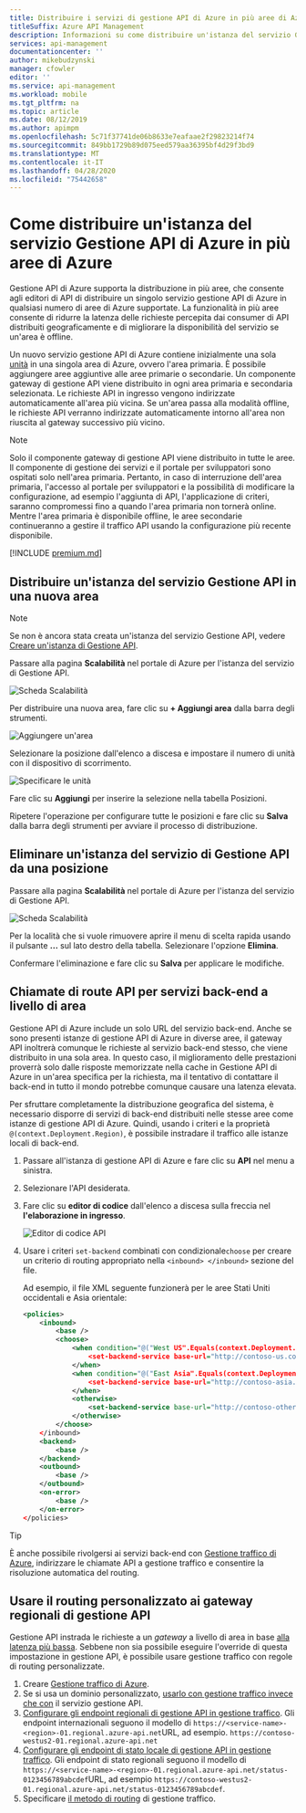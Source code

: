 ```yaml
---
title: Distribuire i servizi di gestione API di Azure in più aree di Azure
titleSuffix: Azure API Management
description: Informazioni su come distribuire un'istanza del servizio Gestione API di Azure in più aree di Azure.
services: api-management
documentationcenter: ''
author: mikebudzynski
manager: cfowler
editor: ''
ms.service: api-management
ms.workload: mobile
ms.tgt_pltfrm: na
ms.topic: article
ms.date: 08/12/2019
ms.author: apimpm
ms.openlocfilehash: 5c71f37741de06b8633e7eafaae2f29823214f74
ms.sourcegitcommit: 849bb1729b89d075eed579aa36395bf4d29f3bd9
ms.translationtype: MT
ms.contentlocale: it-IT
ms.lasthandoff: 04/28/2020
ms.locfileid: "75442658"
---
```

# <a name="how-to-deploy-an-azure-api-management-service-instance-to-multiple-azure-regions"></a>Come distribuire un'istanza del servizio Gestione API di Azure in più aree di Azure

Gestione API di Azure supporta la distribuzione in più aree, che consente agli editori di API di distribuire un singolo servizio gestione API di Azure in qualsiasi numero di aree di Azure supportate. La funzionalità in più aree consente di ridurre la latenza delle richieste percepita dai consumer di API distribuiti geograficamente e di migliorare la disponibilità del servizio se un'area è offline.

Un nuovo servizio gestione API di Azure contiene inizialmente una sola [unità][unit] in una singola area di Azure, ovvero l'area primaria. È possibile aggiungere aree aggiuntive alle aree primarie o secondarie. Un componente gateway di gestione API viene distribuito in ogni area primaria e secondaria selezionata. Le richieste API in ingresso vengono indirizzate automaticamente all'area più vicina. Se un'area passa alla modalità offline, le richieste API verranno indirizzate automaticamente intorno all'area non riuscita al gateway successivo più vicino.

> [!NOTE]
> Solo il componente gateway di gestione API viene distribuito in tutte le aree. Il componente di gestione dei servizi e il portale per sviluppatori sono ospitati solo nell'area primaria. Pertanto, in caso di interruzione dell'area primaria, l'accesso al portale per sviluppatori e la possibilità di modificare la configurazione, ad esempio l'aggiunta di API, l'applicazione di criteri, saranno compromessi fino a quando l'area primaria non tornerà online. Mentre l'area primaria è disponibile offline, le aree secondarie continueranno a gestire il traffico API usando la configurazione più recente disponibile.

[!INCLUDE [premium.md](../../includes/api-management-availability-premium.md)]

## <a name="deploy-an-api-management-service-instance-to-a-new-region"></a><a name="add-region"> </a>Distribuire un'istanza del servizio Gestione API in una nuova area

> [!NOTE]
> Se non è ancora stata creata un'istanza del servizio Gestione API, vedere [Creare un'istanza di Gestione API][create an api management service instance].

Passare alla pagina **Scalabilità** nel portale di Azure per l'istanza del servizio di Gestione API.

![Scheda Scalabilità][api-management-scale-service]

Per distribuire una nuova area, fare clic su **+ Aggiungi area** dalla barra degli strumenti.

![Aggiungere un'area][api-management-add-region]

Selezionare la posizione dall'elenco a discesa e impostare il numero di unità con il dispositivo di scorrimento.

![Specificare le unità][api-management-select-location-units]

Fare clic su **Aggiungi** per inserire la selezione nella tabella Posizioni.

Ripetere l'operazione per configurare tutte le posizioni e fare clic su **Salva** dalla barra degli strumenti per avviare il processo di distribuzione.

## <a name="delete-an-api-management-service-instance-from-a-location"></a><a name="remove-region"> </a>Eliminare un'istanza del servizio di Gestione API da una posizione

Passare alla pagina **Scalabilità** nel portale di Azure per l'istanza del servizio di Gestione API.

![Scheda Scalabilità][api-management-scale-service]

Per la località che si vuole rimuovere aprire il menu di scelta rapida usando il pulsante **...** sul lato destro della tabella. Selezionare l'opzione **Elimina**.

Confermare l'eliminazione e fare clic su **Salva** per applicare le modifiche.

## <a name="route-api-calls-to-regional-backend-services"></a><a name="route-backend"> </a>Chiamate di route API per servizi back-end a livello di area

Gestione API di Azure include un solo URL del servizio back-end. Anche se sono presenti istanze di gestione API di Azure in diverse aree, il gateway API inoltrerà comunque le richieste al servizio back-end stesso, che viene distribuito in una sola area. In questo caso, il miglioramento delle prestazioni proverrà solo dalle risposte memorizzate nella cache in Gestione API di Azure in un'area specifica per la richiesta, ma il tentativo di contattare il back-end in tutto il mondo potrebbe comunque causare una latenza elevata.

Per sfruttare completamente la distribuzione geografica del sistema, è necessario disporre di servizi di back-end distribuiti nelle stesse aree come istanze di gestione API di Azure. Quindi, usando i criteri e la proprietà `@(context.Deployment.Region)`, è possibile instradare il traffico alle istanze locali di back-end.

1. Passare all'istanza di gestione API di Azure e fare clic su **API** nel menu a sinistra.
2. Selezionare l'API desiderata.
3. Fare clic su **editor di codice** dall'elenco a discesa sulla freccia nel **l'elaborazione in ingresso**.

    ![Editor di codice API](./media/api-management-howto-deploy-multi-region/api-management-api-code-editor.png)

4. Usare i criteri `set-backend` combinati con condizionale`choose` per creare un criterio di routing appropriato nella `<inbound> </inbound>` sezione del file.

    Ad esempio, il file XML seguente funzionerà per le aree Stati Uniti occidentali e Asia orientale:

    ```xml
    <policies>
        <inbound>
            <base />
            <choose>
                <when condition="@("West US".Equals(context.Deployment.Region, StringComparison.OrdinalIgnoreCase))">
                    <set-backend-service base-url="http://contoso-us.com/" />
                </when>
                <when condition="@("East Asia".Equals(context.Deployment.Region, StringComparison.OrdinalIgnoreCase))">
                    <set-backend-service base-url="http://contoso-asia.com/" />
                </when>
                <otherwise>
                    <set-backend-service base-url="http://contoso-other.com/" />
                </otherwise>
            </choose>
        </inbound>
        <backend>
            <base />
        </backend>
        <outbound>
            <base />
        </outbound>
        <on-error>
            <base />
        </on-error>
    </policies>
    ```

> [!TIP]
> È anche possibile rivolgersi ai servizi back-end con [Gestione traffico di Azure](https://azure.microsoft.com/services/traffic-manager/), indirizzare le chiamate API a gestione traffico e consentire la risoluzione automatica del routing.

## <a name="use-custom-routing-to-api-management-regional-gateways"></a><a name="custom-routing"> </a>Usare il routing personalizzato ai gateway regionali di gestione API

Gestione API instrada le richieste a un _gateway_ a livello di area in base [alla latenza più bassa](../traffic-manager/traffic-manager-routing-methods.md#performance). Sebbene non sia possibile eseguire l'override di questa impostazione in gestione API, è possibile usare gestione traffico con regole di routing personalizzate.

1. Creare [Gestione traffico di Azure](https://azure.microsoft.com/services/traffic-manager/).
1. Se si usa un dominio personalizzato, [usarlo con gestione traffico invece che con](../traffic-manager/traffic-manager-point-internet-domain.md) il servizio gestione API.
1. [Configurare gli endpoint regionali di gestione API in gestione traffico](../traffic-manager/traffic-manager-manage-endpoints.md). Gli endpoint internazionali seguono il modello di `https://<service-name>-<region>-01.regional.azure-api.net`URL, ad esempio. `https://contoso-westus2-01.regional.azure-api.net`
1. [Configurare gli endpoint di stato locale di gestione API in gestione traffico](../traffic-manager/traffic-manager-monitoring.md). Gli endpoint di stato regionali seguono il modello di `https://<service-name>-<region>-01.regional.azure-api.net/status-0123456789abcdef`URL, ad esempio `https://contoso-westus2-01.regional.azure-api.net/status-0123456789abcdef`.
1. Specificare [il metodo di routing](../traffic-manager/traffic-manager-routing-methods.md) di gestione traffico.

[api-management-management-console]: ./media/api-management-howto-deploy-multi-region/api-management-management-console.png
[api-management-scale-service]: ./media/api-management-howto-deploy-multi-region/api-management-scale-service.png
[api-management-add-region]: ./media/api-management-howto-deploy-multi-region/api-management-add-region.png
[api-management-select-location-units]: ./media/api-management-howto-deploy-multi-region/api-management-select-location-units.png
[api-management-remove-region]: ./media/api-management-howto-deploy-multi-region/api-management-remove-region.png
[create an api management service instance]: get-started-create-service-instance.md
[get started with azure api management]: get-started-create-service-instance.md
[deploy an api management service instance to a new region]: #add-region
[delete an api management service instance from a region]: #remove-region
[unit]: https://azure.microsoft.com/pricing/details/api-management/
[premium]: https://azure.microsoft.com/pricing/details/api-management/

